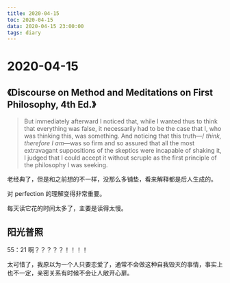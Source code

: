 ```yaml
---
title: 2020-04-15
toc: 2020-04-15
data: 2020-04-15 23:00:00
tags: diary
---
```



# 2020-04-15

## 《Discourse on Method and Meditations on First Philosophy, 4th Ed.》

> But immediately afterward I noticed that, while I wanted thus to think that everything was false, it necessarily had to be the case that I, who was thinking this, was something. And noticing that this truth—/ *think, therefore I am*—was so firm and so assured that all the most extravagant suppositions of the skeptics were incapable of shaking it, I judged that I could accept it without scruple as the first principle of the philosophy I was seeking.

老经典了，但是和之前想的不一样，没那么多铺垫，看来解释都是后人生成的。

对 perfection 的理解变得非常重要。

每天读它花的时间太多了，主要是读得太慢。

## 阳光普照

55：21 啊？？？？？！！！！

太可惜了，我原以为一个人只要恋爱了，通常不会做这种自我毁灭的事情，事实上也不一定，亲密关系有时候不会让人敞开心扉。



